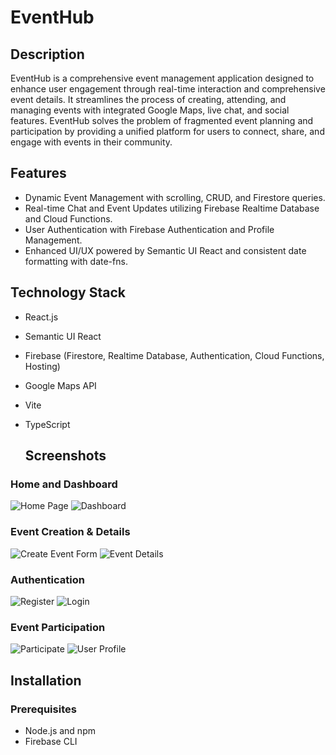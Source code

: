# EventHub

## Description

EventHub is a comprehensive event management application designed to enhance user engagement through real-time interaction and comprehensive event details. It streamlines the process of creating, attending, and managing events with integrated Google Maps, live chat, and social features. EventHub solves the problem of fragmented event planning and participation by providing a unified platform for users to connect, share, and engage with events in their community.

## Features

- Dynamic Event Management with scrolling, CRUD, and Firestore queries.
- Real-time Chat and Event Updates utilizing Firebase Realtime Database and Cloud Functions.
- User Authentication with Firebase Authentication and Profile Management.
- Enhanced UI/UX powered by Semantic UI React and consistent date formatting with date-fns.

## Technology Stack

- React.js
- Semantic UI React
- Firebase (Firestore, Realtime Database, Authentication, Cloud Functions, Hosting)
- Google Maps API
- Vite
- TypeScript

  ## Screenshots

### Home and Dashboard
![Home Page](screenshots/Screenshot-1.jpg)
![Dashboard](screenshots/Screenshot-2.jpg)

### Event Creation & Details
![Create Event Form](screenshots/Screenshot-3.jpg)
![Event Details](screenshots/Screenshot-4.jpg)

### Authentication
![Register](screenshots/Screenshot-5.jpg)
![Login](screenshots/Screenshot-6.jpg)

### Event Participation
![Participate](screenshots/Screenshot-7.jpg)
![User Profile](screenshots/Screenshot-8.jpg)


## Installation

### Prerequisites

- Node.js and npm
- Firebase CLI
